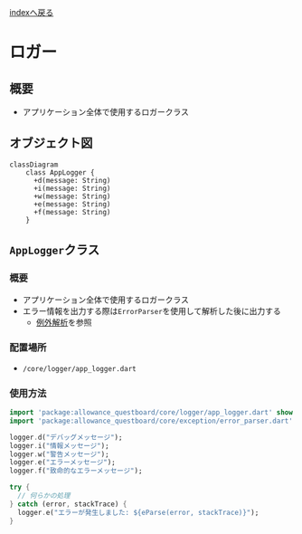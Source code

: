 [indexへ戻る](../index.md)
#  ロガー

## 概要
- アプリケーション全体で使用するロガークラス

## オブジェクト図
```mermaid
classDiagram
    class AppLogger {
      +d(message: String)
      +i(message: String)
      +w(message: String)
      +e(message: String)
      +f(message: String)
    }
```

## `AppLogger`クラス
### 概要
- アプリケーション全体で使用するロガークラス
- エラー情報を出力する際は`ErrorParser`を使用して解析した後に出力する
  - [例外解析](例外解析.md)を参照

### 配置場所
- `/core/logger/app_logger.dart`

### 使用方法
```dart
import 'package:allowance_questboard/core/logger/app_logger.dart' show logger;
import 'package:allowance_questboard/core/exception/error_parser.dart' show eParse;

logger.d("デバッグメッセージ");
logger.i("情報メッセージ");
logger.w("警告メッセージ");
logger.e("エラーメッセージ");
logger.f("致命的なエラーメッセージ");

try {
  // 何らかの処理
} catch (error, stackTrace) {
  logger.e("エラーが発生しました: ${eParse(error, stackTrace)}");
}
```
